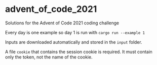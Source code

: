 # advent_of_code_2021
Solutions for the Advent of Code 2021 coding challenge

Every day is one example so day 1 is run with
```cargo run --example 1```

Inputs are downloaded automatically and stored in the `input` folder.

A file `cookie` that contains the session cookie is required.
It must contain only the token, not the name of the cookie.
